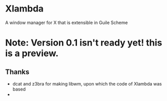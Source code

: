 # Xlambda

A window manager for X that is extensible in Guile Scheme

# Note: Version 0.1 isn't ready yet! this is a preview.

## Thanks

* dcat and z3bra for making libwm, upon which the code of Xlambda was based
*  
